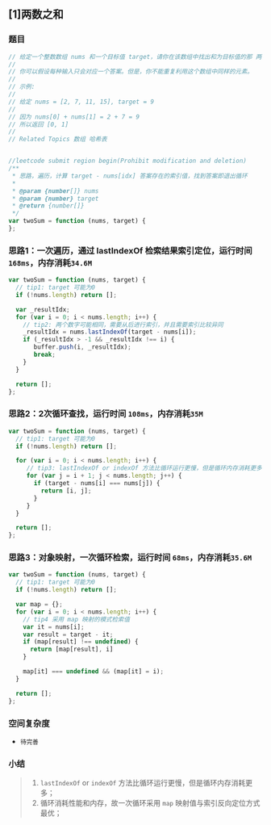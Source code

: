 ## [1]两数之和

### 题目
```javascript 1.8
// 给定一个整数数组 nums 和一个目标值 target，请你在该数组中找出和为目标值的那 两个 整数，并返回他们的数组下标。
//
// 你可以假设每种输入只会对应一个答案。但是，你不能重复利用这个数组中同样的元素。
//
// 示例:
//
// 给定 nums = [2, 7, 11, 15], target = 9
//
// 因为 nums[0] + nums[1] = 2 + 7 = 9
// 所以返回 [0, 1]
//
// Related Topics 数组 哈希表


//leetcode submit region begin(Prohibit modification and deletion)
/**
 * 思路，遍历，计算 target - nums[idx] 答案存在的索引值，找到答案即退出循环
 *
 * @param {number[]} nums
 * @param {number} target
 * @return {number[]}
 */
var twoSum = function (nums, target) {
};
```
### 思路1：一次遍历，通过 lastIndexOf 检索结果索引定位，运行时间 `168ms`，内存消耗`34.6M`
```javascript 1.8
var twoSum = function (nums, target) {
  // tip1: target 可能为0
  if (!nums.length) return [];

  var _resultIdx;
  for (var i = 0; i < nums.length; i++) {
    // tip2: 两个数字可能相同，需要从后进行索引，并且需要索引比较异同
    _resultIdx = nums.lastIndexOf(target - nums[i]);
    if (_resultIdx > -1 && _resultIdx !== i) {
       buffer.push(i, _resultIdx);
       break;
    }
  }

  return [];
};
```

### 思路2：2次循环查找，运行时间 `108ms`，内存消耗`35M`
```javascript 1.8
var twoSum = function (nums, target) {
  // tip1: target 可能为0
  if (!nums.length) return [];

  for (var i = 0; i < nums.length; i++) {
     // tip3: lastIndexOf or indexOf 方法比循环运行更慢，但是循环内存消耗更多，
     for (var j = i + 1; j < nums.length; j++) {
       if (target - nums[i] === nums[j]) {
         return [i, j];
       }
     }
  }

  return [];
};
```

### 思路3：对象映射，一次循环检索，运行时间 `68ms`，内存消耗`35.6M`
```javascript 1.8
var twoSum = function (nums, target) {
  // tip1: target 可能为0
  if (!nums.length) return [];

  var map = {};
  for (var i = 0; i < nums.length; i++) {
    // tip4 采用 map 映射的模式检索值
    var it = nums[i];
    var result = target - it;
    if (map[result] !== undefined) {
      return [map[result], i]
    }

    map[it] === undefined && (map[it] = i);
  }

  return [];
};
```

### 空间复杂度
- `待完善`

### 小结
> 1. `lastIndexOf` or `indexOf` 方法比循环运行更慢，但是循环内存消耗更多；
> 2. 循环消耗性能和内存，故一次循环采用 `map` 映射值与索引反向定位方式最优；
